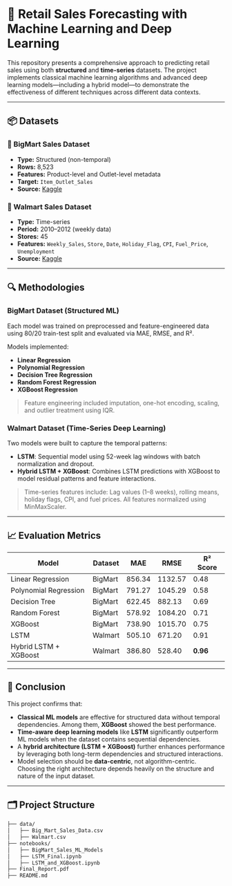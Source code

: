 # 🧠 Retail Sales Forecasting with Machine Learning and Deep Learning

This repository presents a comprehensive approach to predicting retail sales using both **structured** and **time-series** datasets. The project implements classical machine learning algorithms and advanced deep learning models—including a hybrid model—to demonstrate the effectiveness of different techniques across different data contexts.

---

## 📦 Datasets

### 🛒 BigMart Sales Dataset
- **Type:** Structured (non-temporal)
- **Rows:** 8,523
- **Features:** Product-level and Outlet-level metadata
- **Target:** `Item_Outlet_Sales`
- **Source:** [Kaggle](https://www.kaggle.com/datasets/lokeshmendake/big-mart-sales-dataset)

### 🏬 Walmart Sales Dataset
- **Type:** Time-series
- **Period:** 2010–2012 (weekly data)
- **Stores:** 45
- **Features:** `Weekly_Sales`, `Store`, `Date`, `Holiday_Flag`, `CPI`, `Fuel_Price`, `Unemployment`
- **Source:** [Kaggle](https://www.kaggle.com/datasets/yasserh/walmart-dataset)

---

## 🔍 Methodologies

### BigMart Dataset (Structured ML)
Each model was trained on preprocessed and feature-engineered data using 80/20 train-test split and evaluated via MAE, RMSE, and R².

Models implemented:
- **Linear Regression**
- **Polynomial Regression**
- **Decision Tree Regression**
- **Random Forest Regression**
- **XGBoost Regression**

> Feature engineering included imputation, one-hot encoding, scaling, and outlier treatment using IQR.

### Walmart Dataset (Time-Series Deep Learning)
Two models were built to capture the temporal patterns:
- **LSTM**: Sequential model using 52-week lag windows with batch normalization and dropout.
- **Hybrid LSTM + XGBoost**: Combines LSTM predictions with XGBoost to model residual patterns and feature interactions.

> Time-series features include: Lag values (1–8 weeks), rolling means, holiday flags, CPI, and fuel prices. All features normalized using MinMaxScaler.

---

## 📈 Evaluation Metrics

| Model                  | Dataset     | MAE    | RMSE   | R² Score |
|------------------------|-------------|--------|--------|----------|
| Linear Regression      | BigMart     | 856.34 | 1132.57| 0.48     |
| Polynomial Regression  | BigMart     | 791.27 | 1045.29| 0.58     |
| Decision Tree          | BigMart     | 622.45 | 882.13 | 0.69     |
| Random Forest          | BigMart     | 578.92 | 1084.20| 0.71     |
| XGBoost                | BigMart     | 738.90 | 1015.70| 0.75     |
| LSTM                   | Walmart     | 505.10 | 671.20 | 0.91     |
| Hybrid LSTM + XGBoost  | Walmart     | 386.80 | 528.40 | **0.96** |

---

## 📌 Conclusion

This project confirms that:

- **Classical ML models** are effective for structured data without temporal dependencies. Among them, **XGBoost** showed the best performance.
- **Time-aware deep learning models** like **LSTM** significantly outperform ML models when the dataset contains sequential dependencies.
- A **hybrid architecture (LSTM + XGBoost)** further enhances performance by leveraging both long-term dependencies and structured interactions.
- Model selection should be **data-centric**, not algorithm-centric. Choosing the right architecture depends heavily on the structure and nature of the input dataset.

---

## 🗂️ Project Structure

```bash
├── data/
│   ├── Big_Mart_Sales_Data.csv
│   ├── Walmart.csv
├── notebooks/
│   ├── BigMart_Sales_ML_Models
│   ├── LSTM_Final.ipynb
│   ├── LSTM_and_XGBoost.ipynb
├── Final_Report.pdf
├── README.md
